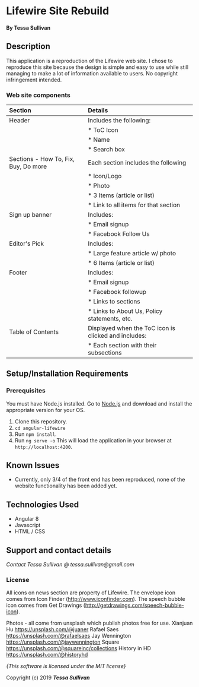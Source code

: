 # Lifewire Site Rebuild

#### By **Tessa Sullivan**

## Description
This application is a reproduction of the Lifewire web site.  I chose to reproduce this site because the design is simple and easy to use while still managing to make a lot of information available to users.  No copyright infringement intended.


### Web site components

| Section | Details |
| :-------------     | :------------- |
| Header | Includes the following: |
|| * ToC Icon|
|| * Name |
|| * Search box |
| Sections - How To, Fix, Buy, Do more | Each section includes the following |
|| * Icon/Logo |
|| * Photo |
|| * 3 Items (article or list)|
|| * Link to all items for that section|
| Sign up banner | Includes: |
|| * Email signup |
|| * Facebook Follow Us |
| Editor's Pick | Includes: |
|| * Large feature article w/ photo |
|| * 6 Items (article or list) |
| Footer | Includes: |
|| * Email signup |
|| * Facebook followup |
|| * Links to sections |
|| * Links to About Us, Policy statements, etc. |
| Table of Contents | Displayed when the ToC icon is clicked and includes:|
|| * Each section with their subsections |




## Setup/Installation Requirements
### Prerequisites
You must have Node.js installed.  Go to [Node.js](https://nodejs.org/en/download/current/) and download and install the appropriate version for your OS.

1. Clone this repository.
2. ```cd angular-lifewire```
3. Run ```npm install```.
4. Run ```ng serve -o``` This will load the application in your browser at ```http://localhost:4200```.

## Known Issues
* Currently, only 3/4 of the front end has been reproduced, none of the website functionality has been added yet.

## Technologies Used

* Angular 8
* Javascript
* HTML / CSS

## Support and contact details

_Contact Tessa Sullivan @ tessa.sullivan@gmail.com_

### License
All icons on news section are property of Lifewire.
The envelope icon comes from Icon Finder (http://www.iconfinder.com).
The speech bubble icon comes from Get Drawings (http://getdrawings.com/speech-bubble-icon).


Photos - all come from unsplash which publish photos free for use.
Xianjuan Hu https://unsplash.com/@juaner
Rafael Saes https://unsplash.com/@rafaelsaes
Jay Wennington https://unsplash.com/@jaywennington
Square https://unsplash.com/@squareinc/collections
History in HD https://unsplash.com/@historyhd

*{This software is licensed under the MIT license}*

Copyright (c) 2019 **_Tessa Sullivan_**

